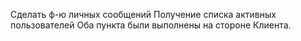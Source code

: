 Сделать ф-ю личных сообщений
Получение списка активных пользователей
Оба пункта были выполнены на стороне Клиента.
